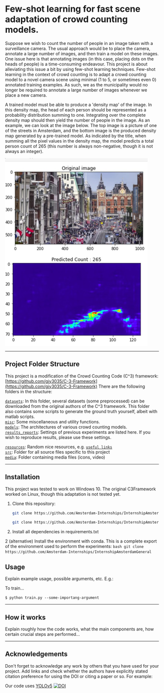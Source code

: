 # Few-shot learning for fast scene adaptation of crowd counting models.
Suppose we wish to count the number of people in an image taken with a surveillance camera. The usual approach would be to place the camera, annotate a large number of images, and then train a model on these images. One issue here is that annotating images (in this case, placing dots on the heads of people) is a time-consuming endeavour. This project is about alleviating this issue a bit by using few-shot learning techniques. Few-shot learning in the context of crowd counting is to adapt a crowd counting model to a novel camera scene using minimal (1 to 5, or sometimes even 0) annotated training examples. As such, we as the municipality would no longer be required to annotate a large number of images whenever we place a new camera.


A trained model must be able to produce a 'density map' of the image. In this density map, the head of each person should be represented as a probability distribution summing to one. Integrating over the complete density map should then yield the number of people in the image. As an example, we can look at the image below. The top image is a picture of one of the streets in Amsterdam, and the bottom image is the produced density map generated by a pre-trained model. As indicated by the title, when summing all the pixel values in the density map, the model predicts a total person count of 265 (this number is always non-negative, though it is not always an integer).

![](media/examples/CrowdCountingExample.jpeg)

---


## Project Folder Structure

This project is a modification of the Crowd Counting Code (C^3) framework: [https://github.com/gjy3035/C-3-Framework](https://github.com/gjy3035/C-3-Framework)
There are the following folders in the structure:

[`datasets`](./datasets): In this folder, several datasets (some preprocessed) can be downloaded from the original authors of the C^3 framework. This folder also contains some scripts to generate the ground truth yourself, albeit with matlab scripts.<br/>
[`misc`](./misc): Some miscellaneous and utility functions.<br/>
[`models`](./models): The architectures of various crowd counting models.<br/>
[`results_reports`](./results_reports): Settings of previous experiments are listed here. If you wish to reproduce results, please use these settings.<br/>

[`resources`](./resources): Random nice resources, e.g. [`useful links`](./resources/links.md)<br/>
[`src`](./src): Folder for all source files specific to this project<br/>
[`media`](./media): Folder containing media files (icons, video)<br/>

---


## Installation
This project was tested to work on Windows 10. The original C3Framework worked on Linux, though this adaptation is not tested yet.

1) Clone this repository:
    ```bash
    git clone https://github.com/Amsterdam-Internships/InternshipAmsterdamGeneral
    ```
    
    
    ```bash
    git clone https://github.com/Amsterdam-Internships/InternshipAmsterdamGeneral
    ```
    
    

2) Install all dependencies in requirements.txt

2 (alternative) Install the environment with conda. This is a complete export of the environment used to perform the experiments:
    ```bash
    git clone https://github.com/Amsterdam-Internships/InternshipAmsterdamGeneral
    ```




## Usage

Explain example usage, possible arguments, etc. E.g.:

To train... 


```
$ python train.py --some-importang-argument
```

---


## How it works

Explain roughly how the code works, what the main components are, how certain crucial steps are performed...

---
## Acknowledgements


Don't forget to acknowledge any work by others that you have used for your project. Add links and check whether the authors have explicitly stated citation preference for using the DOI or citing a paper or so. 
For example:

Our code uses [YOLOv5](https://github.com/ultralytics/yolov5) [![DOI](https://zenodo.org/badge/264818686.svg)](https://zenodo.org/badge/latestdoi/264818686)

